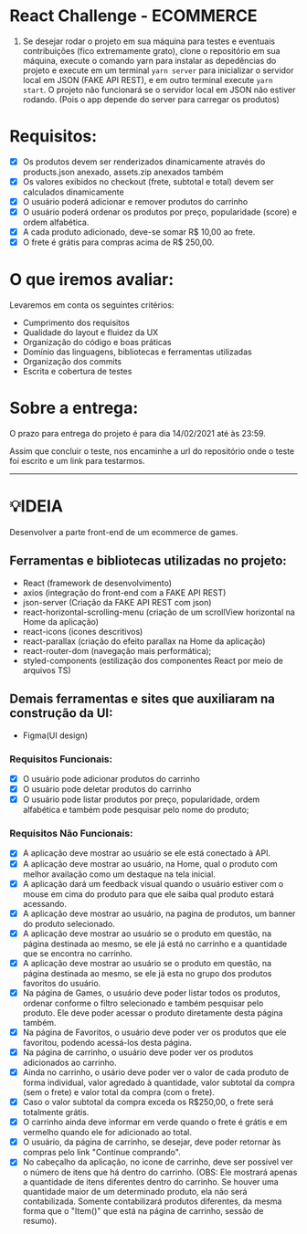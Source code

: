 # React Challenge - ECOMMERCE

1. Se desejar rodar o projeto em sua máquina para testes e eventuais contribuições (fico extremamente grato), clone o repositório em sua máquina, execute o comando yarn para instalar as depedências do projeto e execute em um terminal `yarn server` para inicializar o servidor local em JSON (FAKE API REST), e em outro terminal execute `yarn start`. O projeto não funcionará se o servidor local em JSON não estiver rodando. (Pois o app depende do server para carregar os produtos)

# Requisitos:

- [x]  Os produtos devem ser renderizados dinamicamente através do products.json anexado, assets.zip anexados também
- [x]  Os valores exibidos no checkout (frete, subtotal e total) devem ser calculados dinamicamente
- [x]  O usuário poderá adicionar e remover produtos do carrinho
- [x]  O usuário poderá ordenar os produtos por preço, popularidade (score) e ordem alfabética.
- [x]  A cada produto adicionado, deve-se somar R$ 10,00 ao frete.
- [x]  O frete é grátis para compras acima de R$ 250,00.

# O que iremos avaliar:

Levaremos em conta os seguintes critérios:

- Cumprimento dos requisitos
- Qualidade do layout e fluidez da UX
- Organização do código e boas práticas
- Domínio das linguagens, bibliotecas e ferramentas utilizadas
- Organização dos commits
- Escrita e cobertura de testes

# Sobre a entrega:

O prazo para entrega do projeto é para dia 14/02/2021 até às 23:59.

Assim que concluir o teste, nos encaminhe a url do repositório onde o teste foi escrito e um link para testarmos.

---

# 💡IDEIA

Desenvolver a parte front-end de um ecommerce de games.

## Ferramentas e bibliotecas utilizadas no projeto:

- React (framework de desenvolvimento)
- axios (integração do front-end com a FAKE API REST)
- json-server (Criação da FAKE API REST com json)
- react-horizontal-scrolling-menu (criação de um scrollView horizontal na Home da aplicação)
- react-icons (icones descritivos)
- react-parallax (criação do efeito parallax na Home da aplicação)
- react-router-dom (navegação mais performática);
- styled-components (estilização dos componentes React por meio de arquivos TS)

## Demais ferramentas e sites que auxiliaram na construção da UI:

- Figma(UI design)

### Requisitos Funcionais:

- [x]  O usuário pode adicionar produtos do carrinho
- [x]  O usuário pode deletar produtos do carrinho
- [x]  O usuário pode listar produtos por preço, popularidade, ordem alfabética e também pode pesquisar pelo nome do produto;

### Requisitos Não Funcionais:

- [x]  A aplicação deve mostrar ao usuário se ele está conectado à API.
- [x]  A aplicação deve mostrar ao usuário, na Home, qual o produto com melhor availação como um destaque na tela inicial.
- [x]  A aplicação dará um feedback visual quando o usuário estiver com o mouse em cima do produto para que ele saiba qual produto estará acessando.
- [x]  A aplicação deve mostrar ao usuário, na pagina de produtos, um banner do produto selecionado.
- [x]  A aplicação deve mostrar ao usuário se o produto em questão, na página destinada ao mesmo, se ele já está no carrinho e a quantidade que se encontra no carrinho.
- [x]  A aplicação deve mostrar ao usuário se o produto em questão, na página destinada ao mesmo, se ele já esta no grupo dos produtos favoritos do usuário.
- [x]  Na página de Games, o usuário deve poder listar todos os produtos, ordenar conforme o filtro selecionado e também pesquisar pelo produto. Ele deve poder acessar o produto diretamente desta página também.
- [x]  Na página de Favoritos, o usuário deve poder ver os produtos que ele favoritou, podendo acessá-los desta página.
- [x]  Na página de carrinho, o usuário deve poder ver os produtos adicionados ao carrinho.
- [x]  Ainda no carrinho, o usário deve poder ver o valor de cada produto de forma individual, valor agredado à quantidade, valor subtotal da compra (sem o frete) e valor total da compra (com o frete).
- [x]  Caso o valor subtotal da compra exceda os R$250,00, o frete será totalmente grátis.
- [x]  O carrinho ainda deve informar em verde quando o frete é grátis e em vermelho quando ele for adicionado ao total.
- [x]  O usuário, da página de carrinho, se desejar, deve poder retornar às compras pelo link "Continue comprando".
- [x]  No cabeçalho da aplicação, no icone de carrinho, deve ser possível ver o número de itens que há dentro do carrinho. (OBS: Ele mostrará apenas a quantidade de itens diferentes dentro do carrinho. Se houver uma quantidade maior de um determinado produto, ela não será contabilizada. Somente contabilizará produtos diferentes, da mesma forma que o "Item()" que está na página de carrinho, sessão de resumo).